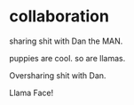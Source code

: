 # collaboration
sharing shit with Dan the MAN. 

puppies are cool. so are llamas. 

Oversharing shit with Dan. 

Llama Face!
